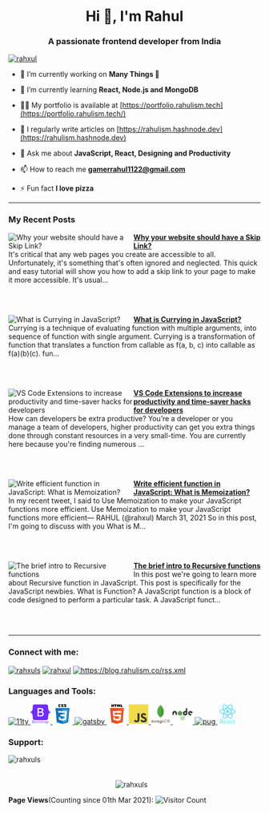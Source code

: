 <h1 align="center">Hi 👋, I'm Rahul</h1>
<h3 align="center">A passionate frontend developer from India</h3>

<p align="left"> <a href="https://twitter.com/rahxul" target="blank"><img src="https://img.shields.io/twitter/follow/rahxul?logo=twitter&style=for-the-badge" alt="rahxul" /></a> </p>

- 🔭 I’m currently working on **Many Things 🥺**

- 🌱 I’m currently learning **React, Node.js and MongoDB**

- 👨‍💻 My portfolio is available at [https://portfolio.rahulism.tech](https://portfolio.rahulism.tech/)

- 📝 I regularly write articles on [https://rahulism.hashnode.dev](https://rahulism.hashnode.dev)

- 💬 Ask me about **JavaScript, React, Designing and Productivity**

- 📫 How to reach me **gamerrahul1122@gmail.com**

- ⚡ Fun fact **I love pizza**

<hr>

### My Recent Posts

<!-- HASHNODE_BLOG:START -->
<p align="left">
<a href="https://rahulism.hashnode.dev/why-your-website-should-have-a-skip-link" title="Why your website should have a Skip Link?"><img src="https://cdn.hashnode.com/res/hashnode/image/upload/v1617846307789/a1slD96zV.png" alt="Why your website should have a Skip Link?" width="250px" align="left" /></a>
<a href="https://rahulism.hashnode.dev/why-your-website-should-have-a-skip-link" title="Why your website should have a Skip Link?"><strong>Why your website should have a Skip Link?</strong></a>
<br/> It's critical that any web pages you create are accessible to all. Unfortunately, it's something that's often ignored and neglected.
This quick and easy tutorial will show you how to add a skip link to your page to make it more accessible. It's usual... </p> <br/> <br/>
<p align="left">
<a href="https://rahulism.hashnode.dev/what-is-currying-in-javascript" title="What is Currying in JavaScript?"><img src="https://cdn.hashnode.com/res/hashnode/image/upload/v1617762456012/f5TjSmK2g.png" alt="What is Currying in JavaScript?" width="250px" align="left" /></a>
<a href="https://rahulism.hashnode.dev/what-is-currying-in-javascript" title="What is Currying in JavaScript?"><strong>What is Currying in JavaScript?</strong></a>
<br/> Currying is a technique of evaluating function with multiple arguments, into sequence of function with single argument. 
Currying is a transformation of function that translates a function from callable as f(a, b, c) into callable as f(a)(b)(c). 
fun... </p> <br/> <br/>
<p align="left">
<a href="https://rahulism.hashnode.dev/vs-code-extensions-to-increase-productivity-and-time-saver-hacks-for-developers" title="VS Code Extensions to increase productivity and time-saver hacks for developers"><img src="https://cdn.hashnode.com/res/hashnode/image/upload/v1617673888471/u4k98k6Hy.jpeg" alt="VS Code Extensions to increase productivity and time-saver hacks for developers" width="250px" align="left" /></a>
<a href="https://rahulism.hashnode.dev/vs-code-extensions-to-increase-productivity-and-time-saver-hacks-for-developers" title="VS Code Extensions to increase productivity and time-saver hacks for developers"><strong>VS Code Extensions to increase productivity and time-saver hacks for developers</strong></a>
<br/> How can developers be extra productive? You’re a developer or you manage a team of developers, higher productivity can get you extra things done through constant resources in a very small-time. 
You are currently here because you're finding numerous ... </p> <br/> <br/>
<p align="left">
<a href="https://rahulism.hashnode.dev/write-efficient-function-in-javascript-what-is-memoization" title="Write efficient function in JavaScript: What is Memoization?"><img src="https://cdn.hashnode.com/res/hashnode/image/upload/v1617590327742/OswlbLM5O.png" alt="Write efficient function in JavaScript: What is Memoization?" width="250px" align="left" /></a>
<a href="https://rahulism.hashnode.dev/write-efficient-function-in-javascript-what-is-memoization" title="Write efficient function in JavaScript: What is Memoization?"><strong>Write efficient function in JavaScript: What is Memoization?</strong></a>
<br/> In my recent tweet, I said to Use Memoization to make your JavaScript functions more efficient.
Use Memoization to make your JavaScript functions more efficient— RAHUL (@rahxul) March 31, 2021 
So in this post, I'm going to discuss with you What is M... </p> <br/> <br/>
<p align="left">
<a href="https://rahulism.hashnode.dev/the-brief-intro-to-recursive-functions" title="The brief intro to Recursive functions"><img src="https://cdn.hashnode.com/res/hashnode/image/upload/v1617508767846/7TTqyuxZU.png" alt="The brief intro to Recursive functions" width="250px" align="left" /></a>
<a href="https://rahulism.hashnode.dev/the-brief-intro-to-recursive-functions" title="The brief intro to Recursive functions"><strong>The brief intro to Recursive functions</strong></a>
<br/> In this post we're going to learn more about Recursive function in JavaScript. This post is specifically for the JavaScript newbies. 
What is Function?
A JavaScript function is a block of code designed to perform a particular task. A JavaScript funct... </p> <br/> <br/>
<!-- HASHNODE_BLOG:END -->


<hr>

<h3 align="left">Connect with me:</h3>
<p align="left">
<a href="https://dev.to/rahxuls" target="blank"><img align="center" src="https://cdn.jsdelivr.net/npm/simple-icons@3.0.1/icons/dev-dot-to.svg" alt="rahxuls" height="30" width="40" /></a>
<a href="https://twitter.com/rahxul" target="blank"><img align="center" src="https://cdn.jsdelivr.net/npm/simple-icons@3.0.1/icons/twitter.svg" alt="rahxul" height="30" width="40" /></a>
<a href="/https://blog.rahulism.co/rss.xml" target="blank"><img align="center" src="https://cdn.jsdelivr.net/npm/simple-icons@3.0.1/icons/rss.svg" alt="https://blog.rahulism.co/rss.xml" height="30" width="40" /></a>
</p>

<h3 align="left">Languages and Tools:</h3>
<p align="left"> <a href="https://www.11ty.dev/" target="_blank"> <img src="https://gist.githubusercontent.com/vivek32ta/c7f7bf583c1fb1c58d89301ea40f37fd/raw/f4c85cce5790758286b8f155ef9a177710b995df/11ty.svg" alt="11ty" width="40" height="40"/> </a> <a href="https://getbootstrap.com" target="_blank"> <img src="https://raw.githubusercontent.com/devicons/devicon/master/icons/bootstrap/bootstrap-plain-wordmark.svg" alt="bootstrap" width="40" height="40"/> </a> <a href="https://www.w3schools.com/css/" target="_blank"> <img src="https://raw.githubusercontent.com/devicons/devicon/master/icons/css3/css3-original-wordmark.svg" alt="css3" width="40" height="40"/> </a> <a href="https://www.gatsbyjs.com/" target="_blank"> <img src="https://www.vectorlogo.zone/logos/gatsbyjs/gatsbyjs-icon.svg" alt="gatsby" width="40" height="40"/> </a> <a href="https://www.w3.org/html/" target="_blank"> <img src="https://raw.githubusercontent.com/devicons/devicon/master/icons/html5/html5-original-wordmark.svg" alt="html5" width="40" height="40"/> </a> <a href="https://developer.mozilla.org/en-US/docs/Web/JavaScript" target="_blank"> <img src="https://raw.githubusercontent.com/devicons/devicon/master/icons/javascript/javascript-original.svg" alt="javascript" width="40" height="40"/> </a> <a href="https://www.mongodb.com/" target="_blank"> <img src="https://raw.githubusercontent.com/devicons/devicon/master/icons/mongodb/mongodb-original-wordmark.svg" alt="mongodb" width="40" height="40"/> </a> <a href="https://nodejs.org" target="_blank"> <img src="https://raw.githubusercontent.com/devicons/devicon/master/icons/nodejs/nodejs-original-wordmark.svg" alt="nodejs" width="40" height="40"/> </a> <a href="https://pugjs.org" target="_blank"> <img src="https://cdn.worldvectorlogo.com/logos/pug.svg" alt="pug" width="40" height="40"/> </a> <a href="https://reactjs.org/" target="_blank"> <img src="https://raw.githubusercontent.com/devicons/devicon/master/icons/react/react-original-wordmark.svg" alt="react" width="40" height="40"/> </a> </p>

<h3 align="left">Support:</h3>
<p><a href="https://www.buymeacoffee.com/rahxuls"> <img align="left" src="https://cdn.buymeacoffee.com/buttons/v2/default-yellow.png" height="50" width="210" alt="rahxuls" /></a></p><br><br>

<p>&nbsp;<img align="center" src="https://github-readme-stats.vercel.app/api?username=rahxuls&show_icons=true&locale=en" alt="rahxuls" /></p>

**Page Views**(Counting since 01th Mar 2021): ![Visitor Count](https://profile-counter.glitch.me/rahxuls/count.svg)
